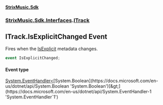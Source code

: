 #### [StrixMusic.Sdk](./index.md 'index')
### [StrixMusic.Sdk.Interfaces](./StrixMusic-Sdk-Interfaces.md 'StrixMusic.Sdk.Interfaces').[ITrack](./StrixMusic-Sdk-Interfaces-ITrack.md 'StrixMusic.Sdk.Interfaces.ITrack')
## ITrack.IsExplicitChanged Event
Fires when the [IsExplicit](./StrixMusic-Sdk-Interfaces-ITrack-IsExplicit.md 'StrixMusic.Sdk.Interfaces.ITrack.IsExplicit') metadata changes.  
```csharp
event IsExplicitChanged;
```
#### Event type
[System.EventHandler&lt;](https://docs.microsoft.com/en-us/dotnet/api/System.EventHandler-1 'System.EventHandler`1')[System.Boolean](https://docs.microsoft.com/en-us/dotnet/api/System.Boolean 'System.Boolean')[&gt;](https://docs.microsoft.com/en-us/dotnet/api/System.EventHandler-1 'System.EventHandler`1')
